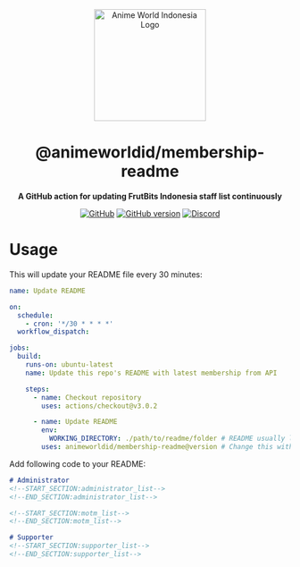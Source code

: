 <div align="center">

<img src="https://api.frutbits.org/assets/images/AWI_Icon.png" alt="Anime World Indonesia Logo" width="200px" height="200px"/>

# @animeworldid/membership-readme

**A GitHub action for updating FrutBits Indonesia staff list continuously**

[![GitHub](https://img.shields.io/github/license/animeworldid/membership-readme)](https://github.com/animeworldid/membership-readme/blob/main/LICENSE)
[![GitHub version](https://badge.fury.io/gh/animeworldid%2Fmembership-readme.svg)](https://badge.fury.io/gh/animeworldid%2Fmembership-readme)
[![Discord](https://discord.com/api/guilds/304646217562980355/embed.png)](https://discord.gg/otakuid)

</div>


# Usage
This will update your README file every 30 minutes:
```yml
name: Update README

on:
  schedule:
    - cron: '*/30 * * * *'
  workflow_dispatch:

jobs:
  build:
    runs-on: ubuntu-latest
    name: Update this repo's README with latest membership from API

    steps:
      - name: Checkout repository
        uses: actions/checkout@v3.0.2

      - name: Update README
        env:
          WORKING_DIRECTORY: ./path/to/readme/folder # README usually located at root-level, so it's should be `.`
        uses: animeworldid/membership-readme@version # Change this with latest version
```
Add following code to your README:
```md
# Administrator
<!--START_SECTION:administrator_list-->
<!--END_SECTION:administrator_list-->

<!--START_SECTION:motm_list-->
<!--END_SECTION:motm_list-->

# Supporter
<!--START_SECTION:supporter_list-->
<!--END_SECTION:supporter_list-->
```